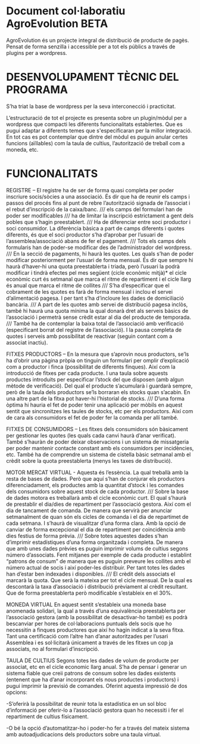 Document col·laboratiu AgroEvolution BETA
=========================================

AgroEvolution és un projecte integral de distribució de producte de pagès. Pensat de forma senzilla i accessible per a tot els públics a través de plugins per a wordpress. 




DESENVOLUPAMENT TÈCNIC DEL PROGRAMA
===================================

S’ha triat la base de wordpress per la seva interconecció i practicitat.

L’estructuració de tot el projecte es presenta sobre un plugin/mòdul per a wordpress que compacti les diferents funcionalitats establertes. Que es pugui adaptar a diferents temes que s'especificaran per la millor integració.
En tot cas es pot contemplar que dintre del mòdul es puguin anular certes funcions (aïllables) com la taula de cultius, l’autorització de treball com a moneda, etc.

 
 

FUNCIONALITATS
==============

REGISTRE – El registre ha de ser de forma quasi completa per poder inscriure socis/sòcies a una associació. És dir que ha de reunir els camps i passos del procés fins al punt de rebre l’autorització signada de l’associat i el rebut d’inscripció de la caixa/banc. ///  els camps del formulari han de poder ser modificables  ///  ha de limitar la inscripció estrictament a gent dels pobles que s’hagin preestablert.  /// Ha de diferenciar entre soci productor i soci consumidor. La diferència bàsica a part de camps diferents i quotes diferents, és que el soci productor s’ha d’aprobar per l’usuari de l’assemblea/associació abans de fer el pagament.  /// Tots els camps dels formularis han de poder-se modificar des de l’administrador del wordpress.  /// En la secció de pagaments, hi haurà les quotes. Les quals s’han de poder modificar posteriorment per l’usuari de forma mensual. És dir que sempre hi haurà d’haver-hi una quota preestablerta i triada, però l’usuari la podrà modificar   i tindrà efectes pel mes següent (cicle econòmic mitjà)*
el cicle econòmic curt és setmanal que marca el ritme de repartiment i el cicle llarg és anual que marca el ritme de collites /// S’ha d’especificar que el cobrament de les quotes es farà de forma mensual i inclou el servei d’alimentació pagesa. I per tant s’ha d’incloure les dades de domiciliació bancària.  /// A part de les quotes amb servei de distribució pagesa inclòs, també hi haurà una quota mínima la qual donarà dret als serveis bàsics de l’associació i permetrà sense crèdit estar al dia del producte de temporada.  /// També ha de contemplar la baixa total de l’associació amb verificació (especificant borrat del registre de l’associació). I la pausa completa de quotes i serveis amb possibilitat de reactivar (seguin contant com a associat inactiu).


FITXES PRODUCTORS – En la mesura que s’aprovin nous productors, se’ls ha d’obrir una pàgina pròpia on tinguin un formulari per omplir d’explicació com a productor i finca (possibilitat de diferents finques). Així com la introducció de fitxes per cada producte. I una taula sobre aquests productes introduits per especificar l’stock del que disposen (amb algun mètode de verificació). Del qual el producte s’acumularà i guardarà sempre, però de la taula dels productors se’ls borraran els stocks quan s’acabin. En una altre part de la fitxa pot haver-hi l’historial de stocks.  /// 
D’una forma òptima hi hauria el fet de poder tenir una aplicació per mòbils en aquest sentit que sincronitzes les taules de stocks, etc per els productors. Així com de cara als consumidors el fet de poder fer la comanda per allí també.

FITXES DE CONSUMIDORS – Les fitxes dels consumidors són bàsicament per gestionar les quotes (les quals cada canvi haurà d’anar verificat). També s’hauràn de poder deixar observacions i un sistema de missatgeria per poder mantenir contacte constant amb els consumidors per incidències, etc.  També ha de comprendre un sistema de cistella bàsic setmanal amb el crèdit sobre la quota preestablerta (menys les taxes de distribució).

MOTOR MERCAT VIRTUAL - Aquesta és l’essència. La qual treballà amb la resta de bases de dades. Però que aquí s’han de conjurar els productors diferenciadament, els productes amb la quantitat d’stock i les comandes dels consumidors sobre aquest stock de cada productor. /// Sobre la base de dades motora es treballarà amb el cicle econòmic curt. El qual s’haurà de prestablir el dia/dies de repartiment per l’associació gestora. Així com el dia de tancament de comanda. De manera que servirà per anunciar setmanalment de quan són els cicles de comanda i el dia de repartimet de cada setmana. I s’haurà de visualitzar d’una forma clara. Amb la opció de canviar de forma excepcional el dia de repartiment per coincidència amb dies festius de forma prèvia.  /// Sobre totes aquestes dades s’han d’imprimir estadístiques d’una forma organitzada i completa. De manera que amb unes dades prèvies es puguin imprimir volums de cultius segons número d’associats. Fent mitjanes per exemple de cada producte i establint “patrons de consum” de manera que es puguin preveure les collites amb el número actual de socis i així poder-les distribuir. Per tant totes les dades han d’estar ben indexades i disponibles.  /// El crèdit dels associats el marcarà la quota. Que serà la mateixa per tot el cicle mensual. De la qual es descontarà la taxa d’associació i distribució prèviament al crèdit resultant. Que de forma preestablerta però modificable s’estableix en el 30%.

MONEDA VIRTUAL En aquest sentit s’estableix una moneda base anomenada solidari, la qual a través d’una equivalència preestablerta per l’associació gestora (amb la possibilitat de desactivar-ho també) es podrà bescanviar per hores de col·laboracions puntuals dels socis que ho necessitin a finques productores que així ho hagin indicat a la seva fitxa.  Tant una certificació com l’altre han d’anar autoritzades per l’usari Assemblea i es sol·licitarà únicament a través de les fitxes un cop ja associats, no al formulari d’inscripció.

TAULA DE CULTIUS Segons totes les dades de volum de producte per associat, etc en el cicle economic llarg anual. S’ha de pensar i generar un sistema fiable que creii patrons de consum sobre les dades existents (entenent que ha d’anar incorporant els nous productes i productors) i pugui imprimir la previsió de comandes. Oferint aquesta impressió de dos opcions:

-S’oferirà la possibilitat de reunir tota la estadística en un sol bloc d’informació per oferir-lo a l’associació gestora quan ho necessiti i fer el repartiment de cultius físicament.

-O bé la opció d’automatitzar-ho i poder-ho fer a través del mateix sistema amb autoadjudicacions dels productors sobre una taula virtual.
